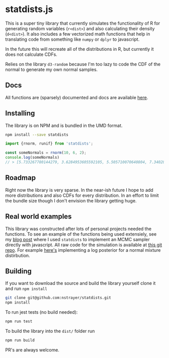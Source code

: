 # statdists.js

This is a super tiny library that currently simulates the functionality of R for generating random variables (`r<dist>`) and also calculating their density (`d<dist>`). It also includes a few vectorized math functions that help in translating code from something like `numpy` or `dplyr` to javascript. 

In the future this will recreate all of the distributions in R, but currently it does not calculate CDFs. 

Relies on the library `d3-random` because I'm too lazy to code the CDF of the normal to generate my own normal samples. 

## Docs

All functions are (sparsely) documented and docs are available [here](http://nickstrayer.me/statdists/).

## Installing

The library is on NPM and is bundled in the UMD format. 

```bash
npm install --save statdists
```

```js
import {rnorm, runif} from 'statdists';

const someNormals = rnorm(10, 6, 2);
console.log(someNormals)
// > [5.733267780144279, 3.6284953605592105, 5.505710070640804, 7.340289876074601, 5.357392656344408, 7.772439732383019, 5.848394411674981, 4.508991919446658, 6.992326735630431, 4.177258305494865]
```

## Roadmap

Right now the library is very sparse. In the near-ish future I hope to add more distributions and also CDFs for every distribution. In an effort to limit the bundle size though I don't envision the library getting huge. 


## Real world examples

This library was constructed after lots of personal projects needed the functions. To see an example of the functions being used extensiely, see my [blog post](http://livefreeordichotomize.com/2017/10/14/mcmc-and-the-case-of-the-spilled-seeds/) where I used `statdists` to implement an MCMC sampler directly with javascript. All raw code for the simulation is available at [this git repo](https://github.com/nstrayer/mcmcDemo). For example [here's](https://github.com/nstrayer/mcmcDemo/blob/master/src/setupLogPosterior.js) implementing a log posterior for a normal mixture distirbution. 

## Building

If you want to download the source and build the library yourself clone it and run `npm install`

```bash
git clone git@github.com:nstrayer/statdists.git
npm install
```

To run jest tests (no build needed):
```bash
npm run test
```

To build the library into the `dist/` folder run

```bash
npm run build
```

PR's are always welcome. 